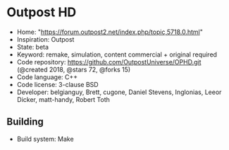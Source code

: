 # Outpost HD

- Home: "https://forum.outpost2.net/index.php/topic,5718.0.html"
- Inspiration: Outpost
- State: beta
- Keyword: remake, simulation, content commercial + original required
- Code repository: https://github.com/OutpostUniverse/OPHD.git (@created 2018, @stars 72, @forks 15)
- Code language: C++
- Code license: 3-clause BSD
- Developer: belgianguy, Brett, cugone, Daniel Stevens, Inglonias, Leeor Dicker, matt-handy, Robert Toth

## Building

- Build system: Make
